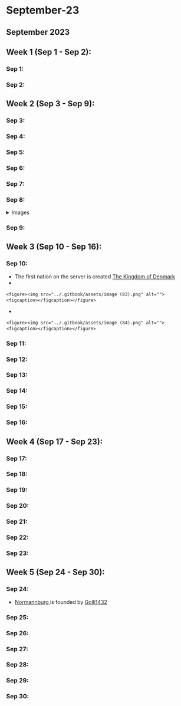 # September-23

## **September 2023**

## **Week 1 (Sep 1 - Sep 2):**

### **Sep 1:**

### **Sep 2:**

## **Week 2 (Sep 3 - Sep 9):**

### **Sep 3:**

### **Sep 4:**

### **Sep 5:**

### **Sep 6:**

### **Sep 7:**

### **Sep 8:**

<details>

<summary>Images</summary>

* Server launch
*

**Discord announcements**

<img src="../.gitbook/assets/Screenshot 2023-12-20 130054 (1).png" alt="" data-size="original"><img src="../.gitbook/assets/image (80).png" alt="" data-size="original"><img src="../.gitbook/assets/image (87).png" alt="" data-size="original"><img src="../.gitbook/assets/image (88).png" alt="" data-size="original">

</details>

### **Sep 9:**

## **Week 3 (Sep 10 - Sep 16):**

### **Sep 10:**

* The first nation on the server is created [The Kingdom of Denmark](../the-world/nations/denmark.md)
*

    <figure><img src="../.gitbook/assets/image (83).png" alt=""><figcaption></figcaption></figure>
*

    <figure><img src="../.gitbook/assets/image (84).png" alt=""><figcaption></figcaption></figure>

### **Sep 11:**

### **Sep 12:**

### **Sep 13:**

### **Sep 14:**

### **Sep 15:**

### **Sep 16:**

## **Week 4 (Sep 17 - Sep 23):**

### **Sep 17:**

### **Sep 18:**

### **Sep 19:**

### **Sep 20:**

### **Sep 21:**

### **Sep 22:**

### **Sep 23:**

## **Week 5 (Sep 24 - Sep 30):**

### **Sep 24:**

* [Normannburg ](../the-world/towns/normannburg.md)is founded by [Golli1432](../the-world/players/golli1432.md)

### **Sep 25:**

### **Sep 26:**

### **Sep 27:**

### **Sep 28:**

### **Sep 29:**

### **Sep 30:**
